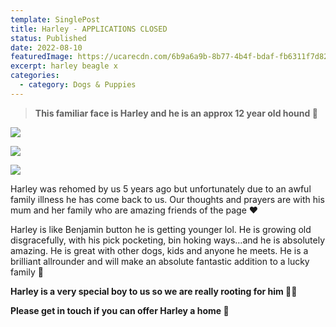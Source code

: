 ```yaml
---
template: SinglePost
title: Harley - APPLICATIONS CLOSED
status: Published
date: 2022-08-10
featuredImage: https://ucarecdn.com/6b9a6a9b-8b77-4b4f-bdaf-fb6311f7d829/-/crop/1060x619/0,215/-/preview/
excerpt: harley beagle x
categories:
  - category: Dogs & Puppies
---
```

> **This familiar face is Harley and he is an approx 12 year old hound 🐶** 

![](https://ucarecdn.com/ab992f61-279d-4126-b87e-4f505917542a/)

![](https://ucarecdn.com/0abf5ea8-afbc-4a2a-872f-915329d0f56b/-/crop/1060x839/0,160/-/preview/)

![](https://ucarecdn.com/5ac9c78d-f814-4a97-9670-7cd901039b01/)

Harley was rehomed by us 5 years ago but unfortunately due to an awful family illness he has come back to us. Our thoughts and prayers are with his mum and her family who are amazing friends of the page ❤️

Harley is like Benjamin button he is getting younger lol. He is growing old disgracefully, with his pick pocketing, bin hoking ways…and he is absolutely amazing. He is great with other dogs, kids and anyone he meets. He is a brilliant allrounder and will make an absolute fantastic addition to a lucky family 🐶

**Harley is a very special boy to us so we are really rooting for him 🤞🏻** 

**Please get in touch if you can offer Harley a home 🏡**